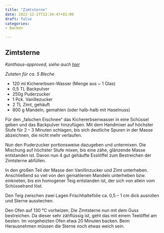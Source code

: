 ```yaml
---
title: "Zimtsterne"
date: 2022-12-27T12:34:47+01:00
draft: false
categories: 
- Backen

---
```


## Zimtsterne

*Kanthaus-approved, siehe auch [hier](https://kanthaus.online/de/blog/2018-12-21_vegan-cinnamon-stars)*

*Zutaten für ca. 5 Bleche* 

* 120 ml Kichererbsen-Wasser (Menge aus ~ 1 Glas)
* 0,5 TL Backpulver
* 250g Puderzucker
* 1 Pck. Vanillezucker
* 2 TL Zimt, gehäuft
* 800 g Mandeln, gemahlen (oder halb-halb mit Haselnuss)


 Für den „falschen Eischnee“ das Kichererbsenwasser in eine Schüssel geben und das Backpulver hinzufügen. Mit dem Handmixer auf höchster Stufe für 2 – 3 Minuten schlagen, bis sich deutliche Spuren in der Masse abzeichnen, die nicht mehr verlaufen.
  
Nun den Puderzucker portionsweise dazugeben und untermixen. Die Mischung auf höchster Stufe mixen, bis eine zähe, glänzende Masse entstanden ist. Davon nun 4 gut gehäufte Esslöffel zum Bestreichen der Zimtsterne abfüllen.

In den großen Teil der Masse den Vanillinzucker und Zimt unterheben. Anschließend so viel von den gemahlenen Mandeln unterheben bzw. einkneten, bis ein homogener Teig entstanden ist, der sich von allein vom Schüsselrand löst.
 
Den Teig zwischen zwei Lagen Frischhaltefolie ca. 0,5 – 1 cm dick ausrollen und Sterne ausstechen.
 
Den Ofen auf 130 °C vorheizen. Die Zimtsterne nun mit dem Guss bestreichen. Da dieser sehr zähflüssig ist, geht das mit einem Teelöffel am besten. 
Im vorgeheizten Ofen etwa 20 Minuten backen. Beim Herausnehmen müssen die Sterne noch etwas weich sein.
